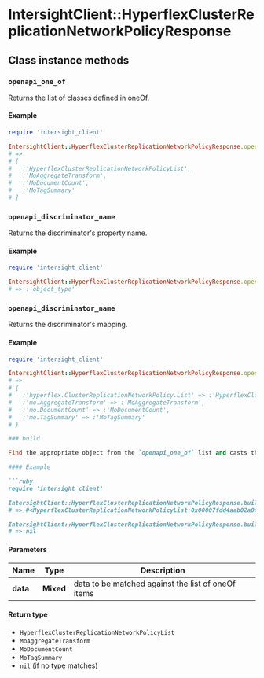 # IntersightClient::HyperflexClusterReplicationNetworkPolicyResponse

## Class instance methods

### `openapi_one_of`

Returns the list of classes defined in oneOf.

#### Example

```ruby
require 'intersight_client'

IntersightClient::HyperflexClusterReplicationNetworkPolicyResponse.openapi_one_of
# =>
# [
#   :'HyperflexClusterReplicationNetworkPolicyList',
#   :'MoAggregateTransform',
#   :'MoDocumentCount',
#   :'MoTagSummary'
# ]
```

### `openapi_discriminator_name`

Returns the discriminator's property name.

#### Example

```ruby
require 'intersight_client'

IntersightClient::HyperflexClusterReplicationNetworkPolicyResponse.openapi_discriminator_name
# => :'object_type'
```

### `openapi_discriminator_name`

Returns the discriminator's mapping.

#### Example

```ruby
require 'intersight_client'

IntersightClient::HyperflexClusterReplicationNetworkPolicyResponse.openapi_discriminator_mapping
# =>
# {
#   :'hyperflex.ClusterReplicationNetworkPolicy.List' => :'HyperflexClusterReplicationNetworkPolicyList',
#   :'mo.AggregateTransform' => :'MoAggregateTransform',
#   :'mo.DocumentCount' => :'MoDocumentCount',
#   :'mo.TagSummary' => :'MoTagSummary'
# }

### build

Find the appropriate object from the `openapi_one_of` list and casts the data into it.

#### Example

```ruby
require 'intersight_client'

IntersightClient::HyperflexClusterReplicationNetworkPolicyResponse.build(data)
# => #<HyperflexClusterReplicationNetworkPolicyList:0x00007fdd4aab02a0>

IntersightClient::HyperflexClusterReplicationNetworkPolicyResponse.build(data_that_doesnt_match)
# => nil
```

#### Parameters

| Name | Type | Description |
| ---- | ---- | ----------- |
| **data** | **Mixed** | data to be matched against the list of oneOf items |

#### Return type

- `HyperflexClusterReplicationNetworkPolicyList`
- `MoAggregateTransform`
- `MoDocumentCount`
- `MoTagSummary`
- `nil` (if no type matches)

